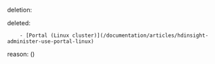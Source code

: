 deletion:

deleted:

		- [Portal (Linux cluster)](/documentation/articles/hdinsight-administer-use-portal-linux)

reason: ()

